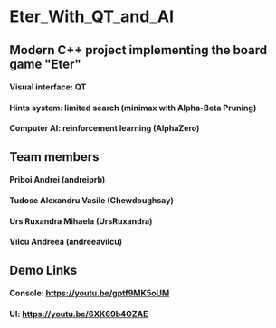 # Eter_With_QT_and_AI

## Modern C++ project implementing the board game "Eter"
#### Visual interface: QT
#### Hints system: limited search (minimax with Alpha-Beta Pruning)
#### Computer AI: reinforcement learning (AlphaZero)

## Team members
#### Priboi Andrei (andreiprb)
#### Tudose Alexandru Vasile (Chewdoughsay)
#### Urs Ruxandra Mihaela (UrsRuxandra)
#### Vilcu Andreea (andreeavilcu)

## Demo Links
#### Console: https://youtu.be/gptf9MK5oUM
#### UI: https://youtu.be/6XK69b4OZAE
